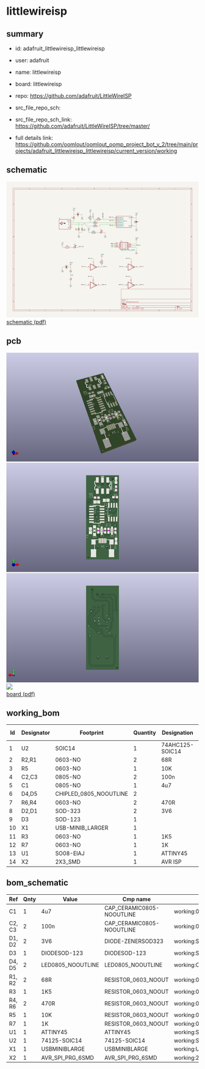 # littlewireisp
 
## summary 
* id: adafruit_littlewireisp_littlewireisp
* user: adafruit
* name: littlewireisp
* board: littlewireisp
* repo: https://github.com/adafruit/LittleWireISP



* src_file_repo_sch: 
* src_file_repo_sch_link: https://github.com/adafruit/LittleWireISP/tree/master/
* full details link: https://github.com/oomlout/oomlout_oomp_project_bot_v_2/tree/main/projects/adafruit_littlewireisp_littlewireisp/current_version/working  

## schematic  
![](working_schematic_600.png)  
[schematic (pdf)](working_schematic.pdf) 






















## pcb  
![](working_3d_600.png) 
![](working_3d_front_600.png)  
![](working_3d_back_600.png)  
![](working_600.png)  
[board (pdf)](working.pdf)  

## working_bom
| Id | Designator | Footprint | Quantity | Designation | Supplier and ref |  | None | 
| --- | --- | --- | --- | --- | --- | --- | --- | 
| 1 | U2 | SOIC14 | 1 | 74AHC125-SOIC14 |  |  | [''] | 
| 2 | R2,R1 | 0603-NO | 2 | 68R |  |  | [''] | 
| 3 | R5 | 0603-NO | 1 | 10K |  |  | [''] | 
| 4 | C2,C3 | 0805-NO | 2 | 100n |  |  | [''] | 
| 5 | C1 | 0805-NO | 1 | 4u7 |  |  | [''] | 
| 6 | D4,D5 | CHIPLED_0805_NOOUTLINE | 2 |  |  |  | [''] | 
| 7 | R6,R4 | 0603-NO | 2 | 470R |  |  | [''] | 
| 8 | D2,D1 | SOD-323 | 2 | 3V6 |  |  | [''] | 
| 9 | D3 | SOD-123 | 1 |  |  |  | [''] | 
| 10 | X1 | USB-MINIB_LARGER | 1 |  |  |  | [''] | 
| 11 | R3 | 0603-NO | 1 | 1K5 |  |  | [''] | 
| 12 | R7 | 0603-NO | 1 | 1K |  |  | [''] | 
| 13 | U1 | SO08-EIAJ | 1 | ATTINY45 |  |  | [''] | 
| 14 | X2 | 2X3_SMD | 1 | AVR ISP |  |  | [''] | 


## bom_schematic
| Ref | Qnty | Value | Cmp name | Footprint | Description | Vendor | DNP | 
| --- | --- | --- | --- | --- | --- | --- | --- | 
| C1 | 1 | 4u7 | CAP_CERAMIC0805-NOOUTLINE | working:0805-NO |  |  |  | 
| C2, C3 | 2 | 100n | CAP_CERAMIC0805-NOOUTLINE | working:0805-NO |  |  |  | 
| D1, D2 | 2 | 3V6 | DIODE-ZENERSOD323 | working:SOD-323 |  |  |  | 
| D3 | 1 | DIODESOD-123 | DIODESOD-123 | working:SOD-123 |  |  |  | 
| D4, D5 | 2 | LED0805_NOOUTLINE | LED0805_NOOUTLINE | working:CHIPLED_0805_NOOUTLINE |  |  |  | 
| R1, R2 | 2 | 68R | RESISTOR_0603_NOOUT | working:0603-NO |  |  |  | 
| R3 | 1 | 1K5 | RESISTOR_0603_NOOUT | working:0603-NO |  |  |  | 
| R4, R6 | 2 | 470R | RESISTOR_0603_NOOUT | working:0603-NO |  |  |  | 
| R5 | 1 | 10K | RESISTOR_0603_NOOUT | working:0603-NO |  |  |  | 
| R7 | 1 | 1K | RESISTOR_0603_NOOUT | working:0603-NO |  |  |  | 
| U1 | 1 | ATTINY45 | ATTINY45 | working:SO08-EIAJ |  |  |  | 
| U2 | 1 | 74125-SOIC14 | 74125-SOIC14 | working:SOIC14 |  |  |  | 
| X1 | 1 | USBMINIBLARGE | USBMINIBLARGE | working:USB-MINIB_LARGER |  |  |  | 
| X2 | 1 | AVR_SPI_PRG_6SMD | AVR_SPI_PRG_6SMD | working:2X3_SMD |  |  |  | 



